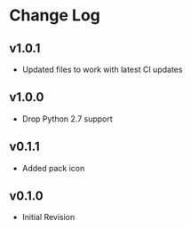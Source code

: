 # Change Log

## v1.0.1

* Updated files to work with latest CI updates

## v1.0.0

* Drop Python 2.7 support

## v0.1.1

- Added pack icon

## v0.1.0

- Initial Revision
